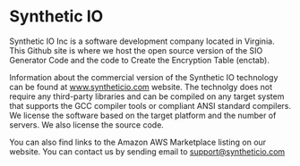 # Synthetic IO
Synthetic IO Inc is a software development company located in Virginia. This Github site is where we host the open source version of the SIO Generator Code and the code to Create the Encryption Table (enctab).

Information about the commercial version of the Synthetic IO technology can be found at www.syntheticio.com website. The technolgy does not require any third-party libraries and can be compiled on any target system that supports the GCC compiler tools or compliant ANSI standard compilers. We license the software based on the target platform and the number of servers. We also license the source code.

You can also find links to the Amazon AWS Marketplace listing on our website. You can contact us by sending email to support@syntheticio.com